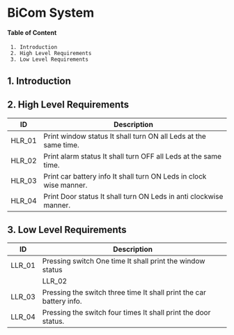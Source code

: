 # BiCom System
#### Table of Content
     1. Introduction
     2. High Level Requirements
     3. Low Level Requirements

## 1. Introduction

## 2. High Level Requirements

|ID	|	Description|
| --- | --- |
|HLR_01|	Print window status	It shall turn ON all Leds at the same time.|
|HLR_02	|Print alarm status	It shall turn OFF all Leds at the same time.|
|HLR_03	|Print car battery info	It shall turn ON  Leds  in clock wise manner.|
|HLR_04	|Print Door status	It shall turn ON Leds in anti clockwise manner.|


## 3. Low Level Requirements

|ID|	Description|
| --- | --- |
|LLR_01|	Pressing switch One time	It shall print the window status|
||LLR_02|	Pressing switch two time	It shall print the alarm status.|
|LLR_03	|Pressing the switch three time	It shall print the car battery info.|
|LLR_04	|Pressing the switch four times	It shall print the door status.|
